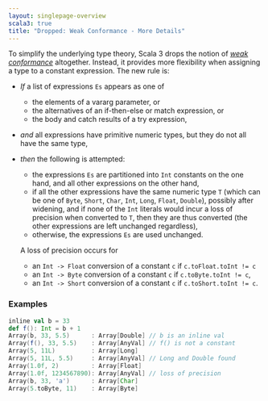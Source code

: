 ```yaml
---
layout: singlepage-overview
scala3: true
title: "Dropped: Weak Conformance - More Details"
---
```


To simplify the underlying type theory, Scala 3 drops the notion of
[*weak conformance*](https://www.scala-lang.org/files/archive/spec/2.13/03-types.html#weak-conformance)
altogether. Instead, it provides more flexibility when
assigning a type to a constant expression. The new rule is:

 - *If* a list of expressions `Es` appears as one of

     - the elements of a vararg parameter, or
     - the alternatives of an if-then-else or match expression, or
     - the body and catch results of a try expression,

- *and* all expressions have primitive numeric types, but they do not
   all have the same type,

- *then* the following is attempted:

     - the expressions `Es` are partitioned into `Int` constants on the
       one hand, and all other expressions on the other hand,
     - if all the other expressions have the same numeric type `T`
       (which can be one of `Byte`, `Short`, `Char`, `Int`, `Long`, `Float`,
       `Double`), possibly after widening, and if none of the `Int`
       literals would incur a loss of precision when converted to `T`,
       then they are thus converted (the other expressions are left
       unchanged regardless),
     - otherwise, the expressions `Es` are used unchanged.

    A loss of precision occurs for
    - an `Int -> Float` conversion of a constant
    `c` if `c.toFloat.toInt != c`
    - an `Int -> Byte` conversion of a constant
    `c` if `c.toByte.toInt != c`,
    - an `Int -> Short` conversion of a constant
    `c` if `c.toShort.toInt != c`.

### Examples

```scala
inline val b = 33
def f(): Int = b + 1
Array(b, 33, 5.5)      : Array[Double] // b is an inline val
Array(f(), 33, 5.5)    : Array[AnyVal] // f() is not a constant
Array(5, 11L)          : Array[Long]
Array(5, 11L, 5.5)     : Array[AnyVal] // Long and Double found
Array(1.0f, 2)         : Array[Float]
Array(1.0f, 1234567890): Array[AnyVal] // loss of precision
Array(b, 33, 'a')      : Array[Char]
Array(5.toByte, 11)    : Array[Byte]
```
